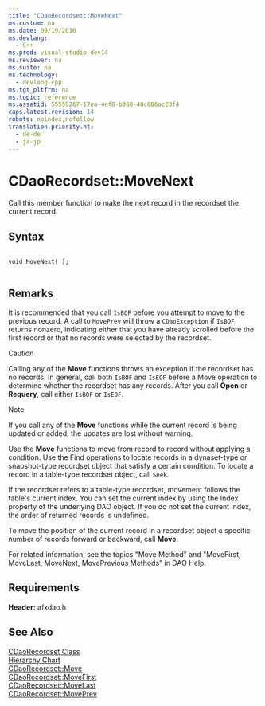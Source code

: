 ```yaml
---
title: "CDaoRecordset::MoveNext"
ms.custom: na
ms.date: 09/19/2016
ms.devlang: 
  - C++
ms.prod: visual-studio-dev14
ms.reviewer: na
ms.suite: na
ms.technology: 
  - devlang-cpp
ms.tgt_pltfrm: na
ms.topic: reference
ms.assetid: 55559267-17ea-4ef8-b368-40c086ac23f4
caps.latest.revision: 14
robots: noindex,nofollow
translation.priority.ht: 
  - de-de
  - ja-jp
---
```

# CDaoRecordset::MoveNext
Call this member function to make the next record in the recordset the current record.  
  
## Syntax  
  
```  
  
void MoveNext( );  
  
```  
  
## Remarks  
 It is recommended that you call `IsBOF` before you attempt to move to the previous record. A call to `MovePrev` will throw a `CDaoException` if `IsBOF` returns nonzero, indicating either that you have already scrolled before the first record or that no records were selected by the recordset.  
  
> [!CAUTION]
>  Calling any of the **Move** functions throws an exception if the recordset has no records. In general, call both `IsBOF` and `IsEOF` before a Move operation to determine whether the recordset has any records. After you call **Open** or **Requery**, call either `IsBOF` or `IsEOF`.  
  
> [!NOTE]
>  If you call any of the **Move** functions while the current record is being updated or added, the updates are lost without warning.  
  
 Use the **Move** functions to move from record to record without applying a condition. Use the Find operations to locate records in a dynaset-type or snapshot-type recordset object that satisfy a certain condition. To locate a record in a table-type recordset object, call `Seek`.  
  
 If the recordset refers to a table-type recordset, movement follows the table's current index. You can set the current index by using the Index property of the underlying DAO object. If you do not set the current index, the order of returned records is undefined.  
  
 To move the position of the current record in a recordset object a specific number of records forward or backward, call **Move**.  
  
 For related information, see the topics "Move Method" and "MoveFirst, MoveLast, MoveNext, MovePrevious Methods" in DAO Help.  
  
## Requirements  
 **Header:** afxdao.h  
  
## See Also  
 [CDaoRecordset Class](../vs140/CDaoRecordset-Class.md)   
 [Hierarchy Chart](../vs140/Hierarchy-Chart.md)   
 [CDaoRecordset::Move](../vs140/CDaoRecordset--Move.md)   
 [CDaoRecordset::MoveFirst](../vs140/CDaoRecordset--MoveFirst.md)   
 [CDaoRecordset::MoveLast](../vs140/CDaoRecordset--MoveLast.md)   
 [CDaoRecordset::MovePrev](../vs140/CDaoRecordset--MovePrev.md)